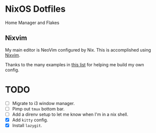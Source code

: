 # NixOS Dotfiles
Home Manager and Flakes

## Nixvim
My main editor is NeoVim configured by Nix. This is accomplished using [Nixvim](https://github.com/nix-community/nixvim).

Thanks to the many examples in [this list](https://nix-community.github.io/nixvim/user-guide/config-examples.html) for helping me build my own config. 

# TODO
- [ ] Migrate to i3 window manager.
- [ ] Pimp out `tmux` bottom bar.
- [ ] Add a direnv setup to let me know when I'm in a nix shell.
- [x] Add `kitty` config.
- [x] Install `lazygit`.
